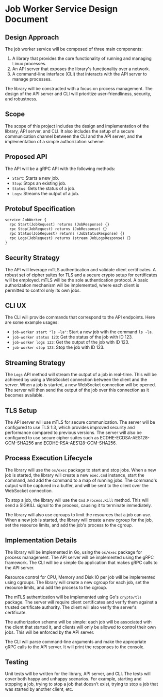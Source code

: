 # Job Worker Service Design Document

## Design Approach

The job worker service will be composed of three main components:

1. A library that provides the core functionality of running and managing Linux processes.
2. An API server that exposes the library's functionality over a network.
3. A command-line interface (CLI) that interacts with the API server to manage processes.

The library will be constructed with a focus on process management. The design of the API server and CLI will prioritize user-friendliness, security, and robustness.

## Scope

The scope of this project includes the design and implementation of the library, API server, and CLI. It also includes the setup of a secure communication channel between the CLI and the API server, and the implementation of a simple authorization scheme.

## Proposed API

The API will be a gRPC API with the following methods:

- `Start`: Starts a new job.
- `Stop`: Stops an existing job.
- `Status`: Gets the status of a job.
- `Logs`: Streams the output of a job.

## Protobuf Specification

```protobuf
service JobWorker {
  rpc Start(JobRequest) returns (JobResponse) {}
  rpc Stop(JobRequest) returns (JobResponse) {}
  rpc Status(JobRequest) returns (JobStatusResponse) {}
  rpc Logs(JobRequest) returns (stream JobLogsResponse) {}
}
```

## Security Strategy

The API will leverage mTLS authentication and validate client certificates. A robust set of cipher suites for TLS and a secure crypto setup for certificates will be employed. mTLS will be the sole authentication protocol. A basic authorization mechanism will be implemented, where each client is permitted to control only its own jobs.

## CLI UX

The CLI will provide commands that correspond to the API endpoints. Here are some example usages:

- `job-worker start "ls -la"`: Start a new job with the command `ls -la`.
- `job-worker status 123`: Get the status of the job with ID 123.
- `job-worker logs 123`: Get the output of the job with ID 123.
- `job-worker stop 123`: Stop the job with ID 123.

## Streaming Strategy

The `Logs` API method will stream the output of a job in real-time. This will be achieved by using a WebSocket connection between the client and the server. When a job is started, a new WebSocket connection will be opened. The server will then send the output of the job over this connection as it becomes available.

## TLS Setup

The API server will use mTLS for secure communication. The server will be configured to use TLS 1.3, which provides improved security and performance compared to previous versions. The server will also be configured to use secure cipher suites such as ECDHE-ECDSA-AES128-GCM-SHA256 and ECDHE-RSA-AES128-GCM-SHA256.

## Process Execution Lifecycle

The library will use the `os/exec` package to start and stop jobs. When a new job is started, the library will create a new `exec.Cmd` instance, start the command, and add the command to a map of running jobs. The command's output will be captured in a buffer, and will be sent to the client over the WebSocket connection.

To stop a job, the library will use the `Cmd.Process.Kill` method. This will send a SIGKILL signal to the process, causing it to terminate immediately.

The library will also use cgroups to limit the resources that a job can use. When a new job is started, the library will create a new cgroup for the job, set the resource limits, and add the job's process to the cgroup.

## Implementation Details

The library will be implemented in Go, using the `os/exec` package for process management. The API server will be implemented using the gRPC framework. The CLI will be a simple Go application that makes gRPC calls to the API server.

Resource control for CPU, Memory and Disk IO per job will be implemented using cgroups. The library will create a new cgroup for each job, set the resource limits, and add the process to the cgroup.

The mTLS authentication will be implemented using Go's `crypto/tls` package. The server will require client certificates and verify them against a trusted certificate authority. The client will also verify the server's certificate.

The authorization scheme will be simple: each job will be associated with the client that started it, and clients will only be allowed to control their own jobs. This will be enforced by the API server.

The CLI will parse command-line arguments and make the appropriate gRPC calls to the API server. It will print the responses to the console.

## Testing

Unit tests will be written for the library, API server, and CLI. The tests will cover both happy and unhappy scenarios. For example, starting and stopping a job, trying to stop a job that doesn't exist, trying to stop a job that was started by another client, etc.
